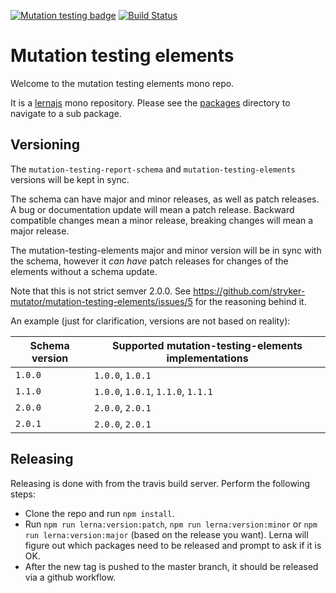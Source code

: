 [![Mutation testing badge](https://img.shields.io/endpoint?style=flat&url=https%3A%2F%2Fbadge-api.stryker-mutator.io%2Fgithub.com%2Fstryker-mutator%2Fmutation-testing-elements%2Fmaster)](https://dashboard.stryker-mutator.io/reports/github.com/stryker-mutator/mutation-testing-elements/master)
[![Build Status](https://github.com/stryker-mutator/mutation-testing-elements/workflows/CI/badge.svg)](https://github.com/stryker-mutator/mutation-testing-elements/actions?query=workflow%3ACI+branch%3Amaster)

# Mutation testing elements

Welcome to the mutation testing elements mono repo.

It is a [lernajs](https://lerna.js.org/) mono repository. Please see the [packages](https://github.com/stryker-mutator/mutation-testing-elements/tree/master/packages)
directory to navigate to a sub package.

## Versioning

The `mutation-testing-report-schema` and `mutation-testing-elements` versions will be kept in sync.

The schema can have major and minor releases, as well as patch releases. A bug or documentation update will mean a patch release. Backward compatible changes mean a minor release, breaking changes will mean a major release.

The mutation-testing-elements major and minor version will be in sync with the schema, however it _can have_ patch releases for changes of the elements without a schema update.

Note that this is not strict semver 2.0.0. See https://github.com/stryker-mutator/mutation-testing-elements/issues/5 for the reasoning behind it.

An example (just for clarification, versions are not based on reality):

| Schema version | Supported mutation-testing-elements implementations |
| -------------- | --------------------------------------------------- |
| `1.0.0`        | `1.0.0`, `1.0.1`                                    |
| `1.1.0`        | `1.0.0`, `1.0.1`, `1.1.0`, `1.1.1`                  |
| `2.0.0`        | `2.0.0`, `2.0.1`                                    |
| `2.0.1`        | `2.0.0`, `2.0.1`                                    |

## Releasing

Releasing is done with from the travis build server. Perform the following steps:

- Clone the repo and run `npm install`.
- Run `npm run lerna:version:patch`, `npm run lerna:version:minor` or `npm run lerna:version:major` (based on the release you want). Lerna will figure out which packages need to be released and prompt to ask if it is OK.
- After the new tag is pushed to the master branch, it should be released via a github workflow.

